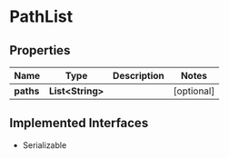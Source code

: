 

# PathList


## Properties

| Name | Type | Description | Notes |
|------------ | ------------- | ------------- | -------------|
|**paths** | **List&lt;String&gt;** |  |  [optional] |


## Implemented Interfaces

* Serializable


